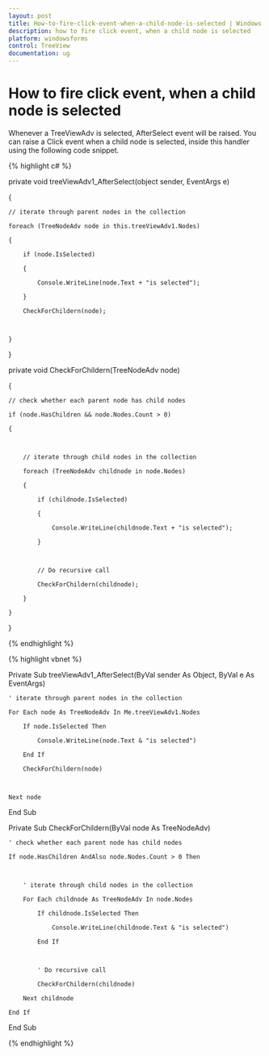```yaml
---
layout: post
title: How-to-fire-click-event-when-a-child-node-is-selected | Windows Forms | Syncfusion
description: how to fire click event, when a child node is selected
platform: windowsforms
control: TreeView 
documentation: ug
---
```


# How to fire click event, when a child node is selected

Whenever a TreeViewAdv is selected, AfterSelect event will be raised. You can raise a Click event when a child node is selected, inside this handler using the following code snippet. 

{% highlight c# %}



private void treeViewAdv1_AfterSelect(object sender, EventArgs e)

{



    // iterate through parent nodes in the collection 

    foreach (TreeNodeAdv node in this.treeViewAdv1.Nodes)

    {

        if (node.IsSelected)

        {

            Console.WriteLine(node.Text + "is selected");

        }

        CheckForChildern(node);



    }

}


private void CheckForChildern(TreeNodeAdv node)

{



    // check whether each parent node has child nodes 

    if (node.HasChildren && node.Nodes.Count > 0)

    {



        // iterate through child nodes in the collection

        foreach (TreeNodeAdv childnode in node.Nodes)

        {

            if (childnode.IsSelected)

            {

                Console.WriteLine(childnode.Text + "is selected");

            }



            // Do recursive call

            CheckForChildern(childnode);

        }

    }

}

{% endhighlight %}

{% highlight vbnet %}



Private Sub treeViewAdv1_AfterSelect(ByVal sender As Object, ByVal e As EventArgs)



    ' iterate through parent nodes in the collection 

    For Each node As TreeNodeAdv In Me.treeViewAdv1.Nodes

        If node.IsSelected Then

            Console.WriteLine(node.Text & "is selected")

        End If

        CheckForChildern(node)



    Next node

End Sub



Private Sub CheckForChildern(ByVal node As TreeNodeAdv)



    ' check whether each parent node has child nodes 

    If node.HasChildren AndAlso node.Nodes.Count > 0 Then



        ' iterate through child nodes in the collection

        For Each childnode As TreeNodeAdv In node.Nodes

            If childnode.IsSelected Then

                Console.WriteLine(childnode.Text & "is selected")

            End If



            ' Do recursive call

            CheckForChildern(childnode)

        Next childnode

    End If

End Sub

{% endhighlight %}

